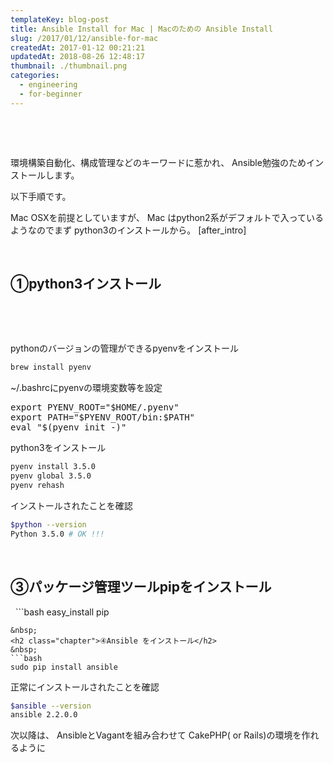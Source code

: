 ```yaml
---
templateKey: blog-post
title: Ansible Install for Mac | Macのための Ansible Install
slug: /2017/01/12/ansible-for-mac
createdAt: 2017-01-12 00:21:21
updatedAt: 2018-08-26 12:48:17
thumbnail: ./thumbnail.png
categories: 
  - engineering
  - for-beginner
---
```


&nbsp;

&nbsp;

環境構築自動化、構成管理などのキーワードに惹かれ、
Ansible勉強のためインストールします。

以下手順です。

Mac OSXを前提としていますが、
Mac はpython2系がデフォルトで入っているようなのでまず
python3のインストールから。
[after_intro]

&nbsp;
<h2 class="chapter">①python3インストール</h2>
&nbsp;

&nbsp;

pythonのバージョンの管理ができるpyenvをインストール
```bash
brew install pyenv
```
~/.bashrcにpyenvの環境変数等を設定
<pre>export PYENV_ROOT="$HOME/.pyenv"
export PATH="$PYENV_ROOT/bin:$PATH"
eval "$(pyenv init -)"
</pre>
python3をインストール
```bash
pyenv install 3.5.0
pyenv global 3.5.0
pyenv rehash

```
インストールされたことを確認
```bash
$python --version
Python 3.5.0 # OK !!!
```
&nbsp;
<h2 class="chapter">③パッケージ管理ツールpipをインストール</h2>
&nbsp;
```bash
easy_install pip

```
&nbsp;
<h2 class="chapter">④Ansible をインストール</h2>
&nbsp;
```bash
sudo pip install ansible
```
正常にインストールされたことを確認
```bash
$ansible --version
ansible 2.2.0.0
```
次以降は、
AnsibleとVagantを組み合わせて
CakePHP( or Rails)の環境を作れるように
